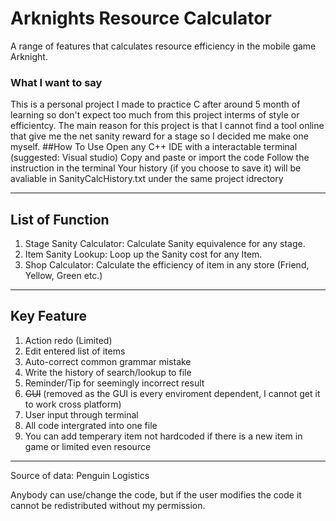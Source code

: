 # Arknights Resource Calculator
A range of features that calculates resource efficiency in the mobile game Arknight.
### What I want to say 
This is a personal project I made to practice C after around 5 month of learning so don't expect too much from this project interms of style or efficientcy.
The main reason for this project is that I cannot find a tool online that give me the net sanity reward for a stage so I decided me make one myself.
##How To Use
Open any C++ IDE with a interactable terminal (suggested: Visual studio)
Copy and paste or import the code
Follow the instruction in the terminal
Your history (if you choose to save it) will be avaliable in SanityCalcHistory.txt under the same project idrectory


---
## List of Function
1. Stage Sanity Calculator: Calculate Sanity equivalence for any stage.
2. Item Sanity Lookup: Loop up the Sanity cost for any Item.
3. Shop Calculator: Calculate the efficiency of item in any store (Friend, Yellow, Green etc.) 
---
## Key Feature
1. Action redo (Limited)
2. Edit entered list of items
3. Auto-correct common grammar mistake
4. Write the history of search/lookup to file
5. Reminder/Tip for seemingly incorrect result
6. ~~GUI~~ (removed as the GUI is every enviroment dependent, I cannot get it to work cross platform)
7. User input through terminal
8. All code intergrated into one file
9. You can add temperary item not hardcoded if there is a new item in game or limited even resource
---
Source of data: Penguin Logistics

Anybody can use/change the code, but if the user modifies the code it cannot be redistributed without my permission.
